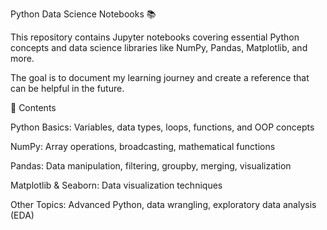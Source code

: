 Python Data Science Notebooks 📚

This repository contains Jupyter notebooks covering essential Python concepts and data science libraries like NumPy, Pandas, Matplotlib, and more. 

The goal is to document my learning journey and create a reference that can be helpful in the future.



📌 Contents


Python Basics: Variables, data types, loops, functions, and OOP concepts

NumPy: Array operations, broadcasting, mathematical functions

Pandas: Data manipulation, filtering, groupby, merging, visualization

Matplotlib & Seaborn: Data visualization techniques

Other Topics: Advanced Python, data wrangling, exploratory data analysis (EDA)
